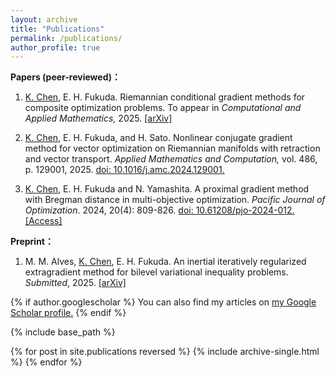 ```yaml
---
layout: archive
title: "Publications"
permalink: /publications/
author_profile: true
---
```

<!-- 
**Preprint：**

 -->


**Papers (peer-reviewed)：**

1) <u>K. Chen</u>, E. H. Fukuda. Riemannian conditional gradient methods for composite optimization problems. To appear in *Computational and Applied Mathematics,* 2025. [[arXiv]](https://doi.org/10.48550/arXiv.2412.19427)

2) <u>K. Chen</u>, E. H. Fukuda, and H. Sato. Nonlinear conjugate gradient method for vector optimization on Riemannian manifolds with retraction and vector transport. *Applied Mathematics and Computation,* vol. 486, p. 129001, 2025. [doi: 10.1016/j.amc.2024.129001.](https://www.sciencedirect.com/science/article/pii/S0096300324004624)
  
3) <u>K. Chen</u>, E. H. Fukuda and N. Yamashita. A proximal gradient method with Bregman distance in multi-objective optimization. *Pacific Journal of Optimization*. 2024, 20(4): 809-826.  [doi: 10.61208/pjo-2024-012.](https://doi.org/10.61208/pjo-2024-012) [[Access]](http://yokohamapublishers.jp/online2/oppjo/vol20/p809.html)


<!-- 
**Papers：**

1) Gong W., <u>Chen K</u>, Huggins T J, et al. Risk Evaluation Based on Variable Fuzzy Sets and Information Diffusion Method. Journal of Applied Mathematics and Physics, 2020, 8(5): 821-830.

2) Huggins T J, <u>Chen K</u>, Gong W, et al. The razor in the waterfall: Using longitudinal data to sharpen the analysis of cascading disaster risk. IOP Conference Series: Earth and Environmental Science. IOP Publishing, 2020, 432(1): 012015.

3) Huggins T J, E F, <u>Chen K</u>, Gong W, Yang L. Infrastructural Aspects of Rain-Related Cascading Disasters: A Systematic Literature Review. Int J Environ Res Public Health. 2020, 17(14):5175.
 -->


**Preprint：**



1) M. M. Alves, <u>K. Chen</u>, E. H. Fukuda. An inertial iteratively regularized extragradient method for bilevel variational inequality problems. *Submitted*, 2025. [[arXiv]](https://arxiv.org/abs/2507.16640)


{% if author.googlescholar %}
  You can also find my articles on <u><a href="{{author.googlescholar}}">my Google Scholar profile</a>.</u>
{% endif %}

{% include base_path %}

{% for post in site.publications reversed %}
  {% include archive-single.html %}
{% endfor %}
